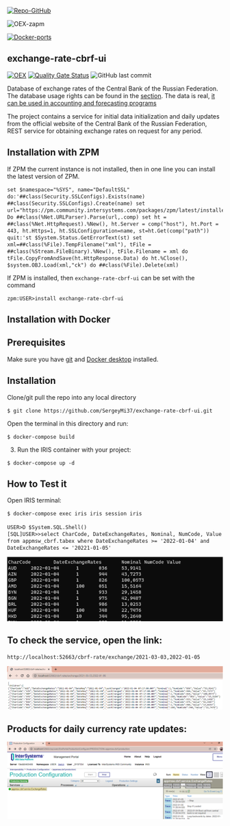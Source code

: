 [![Repo-GitHub](https://img.shields.io/badge/dynamic/xml?color=gold&label=GitHub%20module.xml&prefix=ver.&query=%2F%2FVersion&url=https%3A%2F%2Fraw.githubusercontent.com%2Fsergeymi37%2Fexchange-rate-cbrf-ui%2Fmaster%2Fmodule.xml)](https://raw.githubusercontent.com/sergeymi37/exchange-rate-cbrf-ui/master/module.xml)
 
![OEX-zapm](https://img.shields.io/badge/dynamic/json?url=https:%2F%2Fpm.community.intersystems.com%2Fpackages%2Fexchange-rate-cbrf-ui%2F&label=ZPM-pm.community.intersystems.com&query=$.version&color=green&prefix=exchange-rate-cbrf-ui)
 
[![Docker-ports](https://img.shields.io/badge/dynamic/yaml?color=blue&label=docker-compose&prefix=ports%20-%20&query=%24.services.iris.ports&url=https%3A%2F%2Fraw.githubusercontent.com%2Fsergeymi37%2Fexchange-rate-cbrf-ui%2Fmaster%2Fdocker-compose.yml)](https://raw.githubusercontent.com/sergeymi37/exchange-rate-cbrf-ui/master/docker-compose.yml)
 
## exchange-rate-cbrf-ui
 [![OEX](https://img.shields.io/badge/Available%20on-Intersystems%20Open%20Exchange-00b2a9.svg)](https://openexchange.intersystems.com/package/exchange-rate-cbrf-ui)
 [![Quality Gate Status](https://community.objectscriptquality.com/api/project_badges/measure?project=intersystems_iris_community%2Fexchange-rate-cbrf-ui&metric=alert_status)](https://community.objectscriptquality.com/dashboard?id=intersystems_iris_community%2Fexchange-rate-cbrf-ui)
 <img alt="GitHub last commit" src="https://img.shields.io/github/last-commit/SergeyMi37/exchange-rate-cbrf-ui">
 
Database of exchange rates of the Central Bank of the Russian Federation. The database usage rights can be found in the [section](https://www.cbr.ru/eng/about/).
The data is real, [it can be used in accounting and forecasting programs](http://www.cbr.ru/scripts/xml_daily.asp?date_req=01.01.2022)  

The project contains a service for initial data initialization and daily updates from the official website of the Central Bank of the Russian Federation, REST service for obtaining exchange rates on request for any period.

## Installation with ZPM

If ZPM the current instance is not installed, then in one line you can install the latest version of ZPM.
```
set $namespace="%SYS", name="DefaultSSL" do:'##class(Security.SSLConfigs).Exists(name) ##class(Security.SSLConfigs).Create(name) set url="https://pm.community.intersystems.com/packages/zpm/latest/installer" Do ##class(%Net.URLParser).Parse(url,.comp) set ht = ##class(%Net.HttpRequest).%New(), ht.Server = comp("host"), ht.Port = 443, ht.Https=1, ht.SSLConfiguration=name, st=ht.Get(comp("path")) quit:'st $System.Status.GetErrorText(st) set xml=##class(%File).TempFilename("xml"), tFile = ##class(%Stream.FileBinary).%New(), tFile.Filename = xml do tFile.CopyFromAndSave(ht.HttpResponse.Data) do ht.%Close(), $system.OBJ.Load(xml,"ck") do ##class(%File).Delete(xml)
```
If ZPM is installed, then `exchange-rate-cbrf-ui` can be set with the command
```
zpm:USER>install exchange-rate-cbrf-ui
```
## Installation with Docker

## Prerequisites
Make sure you have [git](https://git-scm.com/book/en/v2/Getting-Started-Installing-Git) and [Docker desktop](https://www.docker.com/products/docker-desktop) installed.

## Installation
Clone/git pull the repo into any local directory

```
$ git clone https://github.com/SergeyMi37/exchange-rate-cbrf-ui.git
```

Open the terminal in this directory and run:

```
$ docker-compose build
```

3. Run the IRIS container with your project:

```
$ docker-compose up -d
```

## How to Test it
Open IRIS terminal:

```
$ docker-compose exec iris iris session iris

USER>D $System.SQL.Shell()
[SQL]USER>>select CharCode, DateExchangeRates, Nominal, NumCode, Value from appmsw_cbrf.tabex where DateExchangeRates >= '2022-01-04' and DateExchangeRates <= '20221-01-05'
```
![](https://raw.githubusercontent.com/sergeymi37/exchange-rate-cbrf-ui/master/doc/Screenshot_9.png)

## To check the service, open the link:
```
http://localhost:52663/cbrf-rate/exchange/2021-03-03,2022-01-05
```
![](https://raw.githubusercontent.com/sergeymi37/exchange-rate-cbrf-ui/master/doc/Screenshot_1.png)

## Products for daily currency rate updates:
![](https://raw.githubusercontent.com/sergeymi37/exchange-rate-cbrf-ui/master/doc/Screenshot_2.png)
